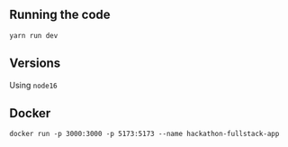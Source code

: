 ## Running the code
```yarn run dev```

## Versions
Using `node16`

## Docker
``docker run -p 3000:3000 -p 5173:5173 --name hackathon-fullstack-app``
